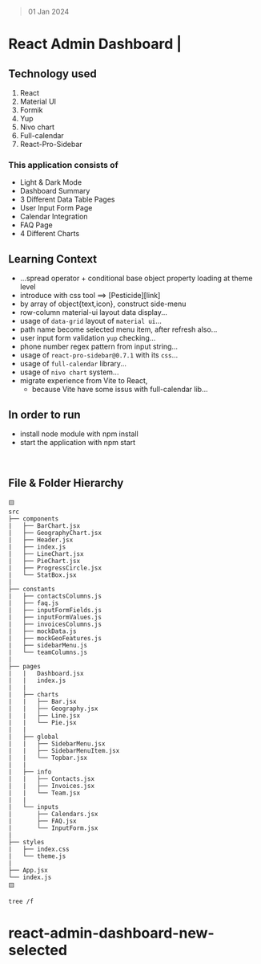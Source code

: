 > 01 Jan 2024

# React Admin Dashboard |


## Technology used
1. React
2. Material UI 
3. Formik
4. Yup
5. Nivo chart
6. Full-calendar
7. React-Pro-Sidebar



### This application consists of 
* Light & Dark Mode
* Dashboard Summary
* 3 Different Data Table Pages
* User Input Form Page  
* Calendar Integration
* FAQ Page
* 4 Different Charts



## Learning Context
* ...spread operator + conditional base object property loading at theme level
* introduce with css tool ==> [Pesticide][link]
* by array of object{text,icon}, construct side-menu
* row-column material-ui layout data display...
* usage of `data-grid` layout of `material ui`...
* path name become selected menu item, after refresh also...
* user input form validation `yup` checking...
* phone number regex pattern from input string...
* usage of `react-pro-sidebar@0.7.1` with its `css`...
* usage of `full-calendar` library...
* usage of `nivo chart` system...
* migrate experience from Vite to React, 
    * because Vite have some issus with full-calendar lib...

## In order to run 
* install node module with npm install
* start the application with npm start

<!-- ## Yarn base packages/lib... -->
<!-- |No | Packages Name                    | Description      |
|---|----------------------------------|------------------|
|01 |yarn add `react-router-dom`       | URL Navigation   |
|02 |yarn add `react-pro-sidebar@0.7.1`| React Pro Sidebar|
|03 |yarn add `formik`                 | Form Elements    |
|04 |yarn add `yup`                    | Form Validations |
|05 |yarn add `@mui/material`          | [Material UI][mui] |
|06 |yarn add `@emotion/react`         | [Material UI][mui] |
|07 |yarn add `@emotion/styled`        | [Material UI][mui] |
|08 |yarn add `@emotion/styled`        | [Material UI][mui] |
|09 |yarn add `@mui/x-data-grid`       | [Material UI][mui] |
|10 |yarn add `@mui/icons-material`    | [Material UI][mui] |
|11 |yarn add `@fullcalendar/core`       | [Full Calendar][📆] 📆 |
|12 |yarn add `@fullcalendar/daygrid`    | [Full Calendar][📆] 📆 |
|13 |yarn add `@fullcalendar/timegrid`   | [Full Calendar][📆] 📆 |
|14 |yarn add `@fullcalendar/list`       | [Full Calendar][📆] 📆 |
|15 |yarn add `@fullcalendar/interaction`| [Full Calendar][📆] 📆 |
|16 |yarn add `@fullcalendar/react`      | [Full Calendar][📆] 📆 |
|17 |yarn add `@nivo/core`             | [Nivo Chart][📈] 📈 |
|18 |yarn add `@nivo/pie`              | [Nivo Chart][📈] 📈 |
|19 |yarn add `@nivo/bar`              | [Nivo Chart][📈] 📈 |
|20 |yarn add `@nivo/line`             | [Nivo Chart][📈] 📈 |
|21 |yarn add `@nivo/geo`              | [Nivo Chart][📈] 📈 | -->

<br />

## File & Folder Hierarchy

```
🟨
src
├── components
|   ├── BarChart.jsx
|   ├── GeographyChart.jsx
|   ├── Header.jsx
|   ├── index.js
|   ├── LineChart.jsx
|   ├── PieChart.jsx
|   ├── ProgressCircle.jsx
|   └── StatBox.jsx
|
├── constants
|   ├── contactsColumns.js
|   ├── faq.js
|   ├── inputFormFields.js
|   ├── inputFormValues.js
|   ├── invoicesColumns.js
|   ├── mockData.js
|   ├── mockGeoFeatures.js
|   ├── sidebarMenu.js
|   └── teamColumns.js
|
├── pages
|   |   Dashboard.jsx
|   |   index.js
|   |
|   ├── charts
|   |   ├── Bar.jsx
|   |   ├── Geography.jsx
|   |   ├── Line.jsx
|   |   └── Pie.jsx
|   |
|   ├── global
|   |   ├── SidebarMenu.jsx
|   |   ├── SidebarMenuItem.jsx
|   |   └── Topbar.jsx
|   |
|   ├── info
|   |   ├── Contacts.jsx
|   |   ├── Invoices.jsx
|   |   └── Team.jsx
|   |
|   └── inputs
|       ├── Calendars.jsx
|       ├── FAQ.jsx
|       └── InputForm.jsx
|
├── styles
|   ├── index.css
|   └── theme.js
|
├── App.jsx
└── index.js
🟨
```

```
tree /f
```


[📈]: https://nivo.rocks
[📆]: https://fullcalendar.io
[mui]: https://mui.com/material-ui/getting-started/installation

# react-admin-dashboard-new-selected
